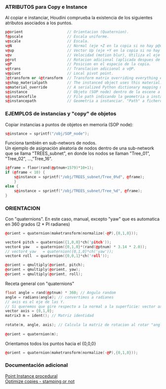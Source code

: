 ###  ATRIBUTOS para Copy e Instance

Al copiar e instanciar, Houdini comprueba la existencia de los siguientes  atributos asociados a los puntos.

```C++
p@orient                    // Orientacion (Quaternion).
f@pscale                    // Escala uniforme.
v@scale                     // Escala.
v@N                         // Normal (eje +Z en la copia si no hay p@orient).
v@up                        // Vector Up (eje +Y en la copia si no hay p@orient).
v@v                         // Velocidad (motion blur), Utiliza el eje +Z si no hay  p@orient o v@N.
p@rot                       // Rotacion adicional (aplicada despues de la rotacion anterior).
v@P                         // Posicion en el espacio de la copia.
v@trans                     // Translacion adicional a v@P.
v@pivot                     // Local pivot point.
3@transform or 4@transform  // Transform matrix overriding everything except v@P, v@pivot, and v@trans.
s@shop_materialpath         // The instanced object uses this material.
s@material_override         // A serialized Python dictionary mapping material parameter names to values.
s@instance                  // Objeto (SOP node) dentro de la escene a instanciar
s@instancefile              // File path indicando la geometria a instanciar.
s@instancepath              // Geometria a instanciar. "Path" a fichero o un "op: path" a la escena.
```

### EJEMPLOS de instancias y "copy" de objetos

Copiar instancias a puntos de objetos en memoria (SOP node):
```C++
s@instance = sprintf("/obj/SOP_node");
```
Funciona también en sub-networs de nodos.   
Un ejemplo de asignación aleatoria de nodos dentro de una sub-network que se llama "TREES_subnet", en donde los nodos se llaman "Tree_01", "Tree_02", ...,"Tree_16".   

```C++
i@frame = floor(rand(@ptnum+1579)*10+1);
if (@frame < 10) {
    s@instance = sprintf("/obj/TREES_subnet/Tree_0%d", @frame);
    }
else {
    s@instance = sprintf("/obj/TREES_subnet/Tree_%d", @frame);
}

```
### ORIENTACION

Con "quaternions". En este caso, manual, excepto "yaw" que es automatica en 360 grados (2 * PI radianes)

```C++
@orient = quaternion(maketransform(normalize(-@P),{0,1,0}));

vector4 pitch = quaternion({1,0,0}*ch('pitch'));
vector4 yaw   = quaternion({0,1,0}*(rand(@ptnum) * 3.14 * 2.0));
// vector4 yaw   = quaternion({0,1,0}*ch('yaw'));
vector4 roll  = quaternion({0,0,1}*ch('roll'));

@orient = qmultiply(@orient, pitch);
@orient = qmultiply(@orient, yaw);
@orient = qmultiply(@orient, roll);

```
Receta general con "quaternions"
```C++
float angle = rand(@ptnum) * 360; // Angulo random
angle = radians(angle); // convertimos a radianes
// axis es el eje de las Y.
// Si queremos que gire respecto a la normal a la superficie: vector axis = @N;
vector axis = {0,1,0}; 
matrix3 m = ident(); // Matriz identidad
 
rotate(m, angle, axis); // Calcula la matriz de rotacion al rotar "angle" respecto al eje "axis".
 
@orient = quaternion(m);

```
Orientamos todos los puntos hacia el {0,0,0}
```C++
@orient = quaternion(maketransform(normalize(-@P),{0,1,0}));
```

### Documentación adicional

[Point Instance procedural](http://www.sidefx.com/docs/houdini/nodes/vop/ptinstance)   
[Optimize copies - stamping or not](https://forums.odforce.net/topic/25971-optimize-copies-stamping-or-not-solved/?page=2&tab=comments#comment-151013)   
